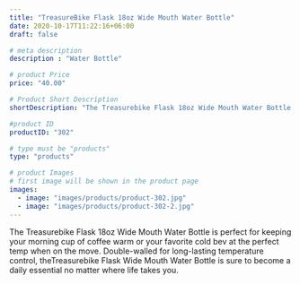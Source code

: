 ```yaml
---
title: "TreasureBike Flask 18oz Wide Mouth Water Bottle"
date: 2020-10-17T11:22:16+06:00
draft: false

# meta description
description : "Water Bottle"

# product Price
price: "40.00"

# Product Short Description
shortDescription: "The Treasurebike Flask 18oz Wide Mouth Water Bottle is perfect for keeping your morning cup of coffee ..."

#product ID
productID: "302"

# type must be "products"
type: "products"

# product Images
# first image will be shown in the product page
images:
  - image: "images/products/product-302.jpg"
  - image: "images/products/product-302-2.jpg"
---
```


The Treasurebike Flask 18oz Wide Mouth Water Bottle is perfect for keeping your morning cup of coffee warm or your favorite cold bev at the perfect temp when on the move. Double-walled for long-lasting temperature control, theTreasurebike Flask Wide Mouth Water Bottle is sure to become a daily essential no matter where life takes you.



